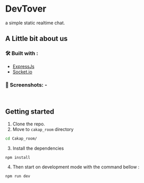 
#  DevTover
a simple static realtime chat.

## A Little bit about us
### 🛠️ Built with :
- [ExpressJs](https://expressjs.com/)
- [Socket.io](https://socket.io)
### ️🌃 Screenshots: -
<!--- ![App UI](https://github.com/faizinkholiq/v_covid/blob/master/v_covid.png?raw=true) --->
<br />

## Getting started
1. Clone the repo.
2. Move to ``cakap_room`` directory
```bash
cd Cakap_room/
```
3. Install the dependencies
```bash
npm install
```
4. Then start on development mode with the command bellow :
```bash
npm run dev
```

